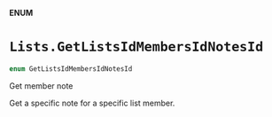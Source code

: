 **ENUM**

# `Lists.GetListsIdMembersIdNotesId`

```swift
enum GetListsIdMembersIdNotesId
```

Get member note

Get a specific note for a specific list member.
